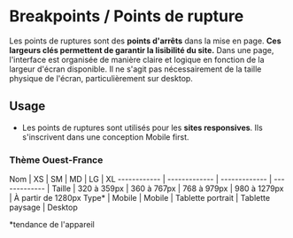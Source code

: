 # Breakpoints / Points de rupture

Les points de ruptures sont des **points d'arrêts** dans la mise en page.
**Ces largeurs clés permettent de garantir la lisibilité du site.**
Dans une page, l'interface est organisée de manière claire et logique en fonction de la largeur d'écran disponible. Il ne s'agit pas nécessairement de la taille physique de l'écran, particulièrement sur desktop.


## Usage

- Les points de ruptures sont utilisés pour les **sites responsives**. Ils s'inscrivent dans une conception Mobile first.


### Thème Ouest-France

Nom | XS | SM | MD | LG | XL
------------ | ------------- | ------------- | ------------- |
Taille | 320 à 359px | 360 à 767px | 768 à 979px | 980 à 1279px | À partir de 1280px
Type* | Mobile | Mobile | Tablette portrait | Tablette paysage | Desktop

*tendance de l'appareil
